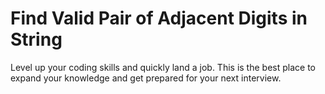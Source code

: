 # Find Valid Pair of Adjacent Digits in String

Level up your coding skills and quickly land a job. This is the best place to expand your knowledge and get prepared for your next interview.